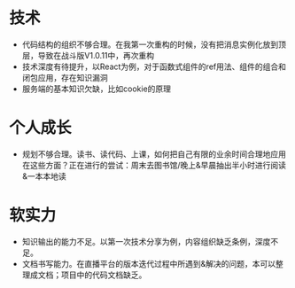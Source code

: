# 技术

- 代码结构的组织不够合理。在我第一次重构的时候，没有把消息实例化放到顶层，导致在战斗版V1.0.11中，再次重构
- 技术深度有待提升，以React为例，对于函数式组件的ref用法、组件的组合和闭包应用，存在知识漏洞
- 服务端的基本知识欠缺，比如cookie的原理

# 个人成长

- 规划不够合理。读书、读代码、上课，如何把自己有限的业余时间合理地应用在这些方面？正在进行的尝试：周末去图书馆/晚上&早晨抽出半小时进行阅读&一本本地读

# 软实力

- 知识输出的能力不足。以第一次技术分享为例，内容组织缺乏条例，深度不足。
- 文档书写能力。在直播平台的版本迭代过程中所遇到&解决的问题，本可以整理成文档；项目中的代码文档缺乏。